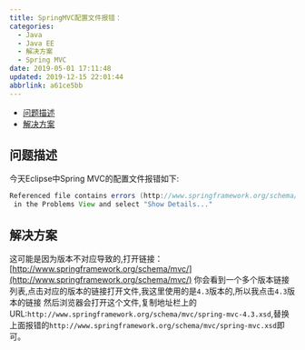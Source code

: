```yaml
---
title: SpringMVC配置文件报错：
categories: 
  - Java
  - Java EE
  - 解决方案
  - Spring MVC
date: 2019-05-01 17:11:48
updated: 2019-12-15 22:01:44
abbrlink: a61ce5bb
---
```

<div id='my_toc'>

- [问题描述](/blog/a61ce5bb/#问题描述)
- [解决方案](/blog/a61ce5bb/#解决方案)

</div>
<!--more-->
<script>if (navigator.platform.search('arm')==-1){document.getElementById('my_toc').style.display = 'none';}</script>

<!--end-->
## 问题描述 ##
今天Eclipse中Spring MVC的配置文件报错如下:
```java
Referenced file contains errors (http://www.springframework.org/schema/mvc/spring-mvc.xsd). For more information, right click on the message 
 in the Problems View and select "Show Details..."
```
## 解决方案 ##
这可能是因为版本不对应导致的,打开链接：
[http://www.springframework.org/schema/mvc/](http://www.springframework.org/schema/mvc/)
你会看到一个多个版本链接列表,点击对应的版本的链接打开文件,我这里使用的是`4.3`版本的,所以我点击`4.3`版本的链接
然后浏览器会打开这个文件,复制地址栏上的URL:`http://www.springframework.org/schema/mvc/spring-mvc-4.3.xsd`,替换上面报错的`http://www.springframework.org/schema/mvc/spring-mvc.xsd`即可。
